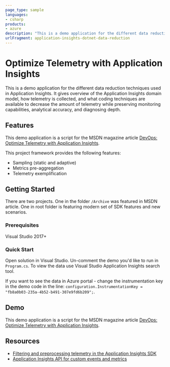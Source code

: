 ```yaml
---
page_type: sample
languages:
- csharp
products:
- azure
description: "This is a demo application for the different data reduction techniques used in Application Insights."
urlFragment: application-insights-dotnet-data-reduction
---
```


# Optimize Telemetry with Application Insights

This is a demo application for the different data reduction techniques
used in Application Insights. It gives overview of the Application
Insights domain model, how telemetry is collected, and what coding
techniques are available to decrease the amount of telemetry while
preserving monitoring capabilities, analytical accuracy, and diagnosing
depth.

## Features

This demo application is a script for the MSDN magazine article [DevOps:
Optimize Telemetry with Application
Insights](https://msdn.microsoft.com/magazine/mt808502).

This project framework provides the following features:

- Sampling (static and adaptive)
- Metrics pre-aggregation
- Telemetry exemplification

## Getting Started

There are two projects. One in the folder `/Archive` was featured in
MSDN article. One in root folder is featuring modern set of SDK features
and new scenarios.

### Prerequisites

Visual Studio 2017+

### Quick Start

Open solution in Visual Studio. Un-comment the demo you'd like to run in
`Program.cs`. To view the data use Visual Studio Application Insights
search tool.

If you want to see the data in Azure portal - change the instrumentation
key in the demo code in the line: `configuration.InstrumentationKey =
"fb8a0b03-235a-4b52-b491-307e9fd6b209";`.

## Demo

This demo application is a script for the MSDN magazine article [DevOps:
Optimize Telemetry with Application
Insights](https://msdn.microsoft.com/magazine/mt808502).

## Resources

- [Filtering and preprocessing telemetry in the Application Insights SDK](https://docs.microsoft.com/azure/application-insights/app-insights-api-filtering-sampling)
- [Application Insights API for custom events and metrics](https://docs.microsoft.com/azure/application-insights/app-insights-api-custom-events-metrics)
